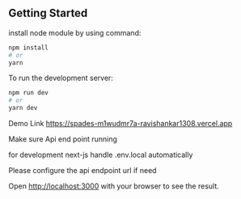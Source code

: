 ## Getting Started

install node module by using command:
```bash
npm install
# or
yarn
```

To run the development server:

```bash
npm run dev
# or
yarn dev
```
Demo Link https://spades-m1wudmr7a-ravishankar1308.vercel.app

Make sure Api end point running

for development next-js handle .env.local automatically

Please configure the api endpoint url if need

Open [http://localhost:3000](http://localhost:3000) with your browser to see the result.
